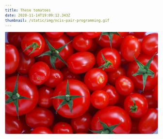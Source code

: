 ```yaml
---
title: These tomatoes
date: 2020-11-14T19:09:12.343Z
thumbnail: /static/img/ncis-pair-programming.gif
---
```

![](/static/img/flash-lit_macro_tomatoes.jpg)